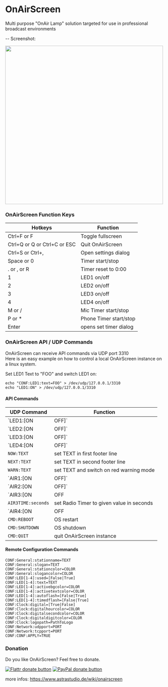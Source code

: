 # OnAirScreen
Multi purpose "OnAir Lamp" solution targeted for use in professional broadcast environments

--
Screenshot:

<img src="https://www.astrastudio.de/wiki/lib/exe/fetch.php?media=%20:oas.png" width="500px">

### OnAirScreen Function Keys
| Hotkeys                         | Function                |
|---------------------------------|-------------------------|
| Ctrl+F or F                     | Toggle fullscreen       |
| Ctrl+Q or Q or Ctrl+C or ESC    | Quit OnAirScreen        |
| Ctrl+S or Ctrl+,                | Open settings dialog    |
| Space or 0                      | Timer start/stop        |
| . or , or R                     | Timer reset to 0:00     |
| 1                               | LED1 on/off             |
| 2                               | LED2 on/off             |
| 3                               | LED3 on/off             |
| 4                               | LED4 on/off             |
| M or /                          | Mic Timer start/stop    |
| P or *                          | Phone Timer start/stop  |
| Enter                           | opens set timer dialog  |

### OnAirScreen API / UDP Commands
OnAirScreen can receive API commands via UDP port 3310<br>
Here is an easy example on how to control a local OnAirScreen instance on a linux system.

Set LED1 Text to "FOO" and switch LED1 on:
```
echo "CONF:LED1:text=FOO" > /dev/udp/127.0.0.1/3310
echo "LED1:ON" > /dev/udp/127.0.0.1/3310
```

#### API Commands
| UDP Command         | Function |
----------------------|----------|
| `LED1:[ON|OFF]`     | switch LED1 on/off |
| `LED2:[ON|OFF]`     | switch LED2 on/off |
| `LED3:[ON|OFF]`     | switch LED3 on/off |
| `LED4:[ON|OFF]`     | switch LED4 on/off |
| `NOW:TEXT`          | set TEXT in first footer line |
| `NEXT:TEXT`         | set TEXT in second footer line |
| `WARN:TEXT`         | set TEXT and switch on red warning mode |
| `AIR1:[ON|OFF]`     | start/stop Mic Timer |
| `AIR2:[ON|OFF]`     | start/stop Phone Timer |
| `AIR3:[ON|OFF|RESET|TOGGLE]` | start/stop/reset/toggelt Radio Timer |
| `AIR3TIME:seconds`           | set Radio Timer to given value in seconds |
| `AIR4:[ON|OFF|RESET]`        | start/stop/reset Stream Timer |
| `CMD:REBOOT`                 | OS restart |
| `CMD:SHUTDOWN`               | OS shutdown |
| `CMD:QUIT`                   | quit OnAirScreen instance |

#### Remote Configuration Commands
`CONF:General:stationname=TEXT`<br>
`CONF:General:slogan=TEXT`<br>
`CONF:General:stationcolor=COLOR`<br>
`CONF:General:slogancolor=COLOR`<br>
`CONF:LED[1-4]:used=[False|True]`<br>
`CONF:LED[1-4]:text=TEXT`<br>
`CONF:LED[1-4]:activebgcolor=COLOR`<br>
`CONF:LED[1-4]:activetextcolor=COLOR`<br>
`CONF:LED[1-4]:autoflash=[False|True]`<br>
`CONF:LED[1-4]:timedflash=[False|True]`<br>
`CONF:Clock:digital=[True|False]`<br>
`CONF:Clock:digitalhourcolor=COLOR`<br>
`CONF:Clock:digitalsecondcolor=COLOR`<br>
`CONF:Clock:digitaldigitcolor=COLOR`<br>
`CONF:Clock:logopath=PathToLogo`<br>
`CONF:Network:udpport=PORT`<br>
`CONF:Network:tcpport=PORT`<br>
`CONF:CONF:APPLY=TRUE`<br>

### Donation
Do you like OnAirScreen?
Feel free to donate.

<span class="badge-flattr"><a href="https://flattr.com/profile/saschaludwig" title="Donate to this project using Flattr"><img src="https://img.shields.io/badge/flattr-donate-yellow.svg" alt="Flattr donate button" /></a></span>
<span class="badge-paypal"><a href="https://www.paypal.com/cgi-bin/webscr?cmd=_s-xclick&hosted_button_id=YCQKC82DLCHMG" title="Donate to this project using Paypal"><img src="https://img.shields.io/badge/paypal-donate-yellow.svg" alt="PayPal donate button" /></a></span>


more infos: https://www.astrastudio.de/wiki/onairscreen
